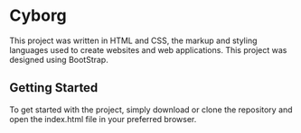 # Cyborg


This project was written in HTML and CSS, the markup and styling languages used to create websites and web applications.
This project was designed using BootStrap.

## Getting Started

To get started with the project, simply download or clone the repository and open the index.html file in your preferred browser.
